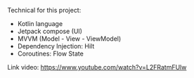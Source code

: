 Technical for this project:

+ Kotlin language
+ Jetpack compose (UI)
+ MVVM (Model - View - ViewModel)
+ Dependency Injection: Hilt
+ Coroutines: Flow State

Link video: https://www.youtube.com/watch?v=L2FRatmFUlw
